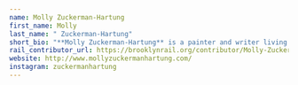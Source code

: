 ```yaml
---
name: Molly Zuckerman-Hartung
first_name: Molly
last_name: " Zuckerman-Hartung"
short_bio: "**Molly Zuckerman-Hartung** is a painter and writer living in Norfolk, CT."
rail_contributor_url: https://brooklynrail.org/contributor/Molly-Zuckerman-Hartung
website: http://www.mollyzuckermanhartung.com/
instagram: zuckermanhartung
---
```

